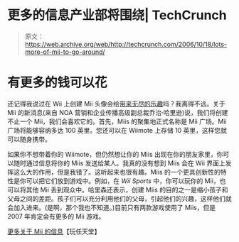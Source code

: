 # 更多的信息产业部将围绕| TechCrunch

> 原文：<https://web.archive.org/web/http://techcrunch.com/2006/10/18/lots-more-of-mii-to-go-around/>

# 有更多的钱可以花

还记得我说过在 Wii 上创建 Mii 头像会给[带来无尽的乐趣](https://web.archive.org/web/20130627210104/http://crunchgear.com/2006/10/02/a-look-at-the-wii-interface/)吗？我离得不远。关于 Mii 的新消息(来自 NOA 营销和企业传播高级副总裁乔治·哈里逊)说，我们将创建不止一个 Mii，我们会喜欢它的。首先，Miis 的聚集地正式名称是 Mii 广场。Mii 广场将能够容纳多达 100 英里。您还可以在 Wiimote 上存储 10 英里，这样您就可以随身携带。

如果你不想带着你的 Wiimote，但仍然想让你的 Miis 出现在你的朋友家里，你可以随时通过信息将你的 Miis 发送给某人。我真的没有想到 Miis 会在 Wii 界面上发挥这么大的作用，但是我错了。这听起来也很有趣。Miis 的一个更具创新性的特性是你可以把它们放到游戏中。例如，在 *Wii Sports* 中，你可以玩你的 Mii，也可以将其他 Mii 丢到观众中。哈里森还表示，创建 Miis 的目的之一是缩小孩子和父母之间的差距。孩子们可以充分利用他们的父母，引起他们的兴趣，这样他们就会加入进来。(是啊，那个我也不知道。)目前只有两款游戏使用了 Miis，但是 2007 年肯定会有更多的 Mii 游戏。

[更多关于 Mii 的信息](https://web.archive.org/web/20130627210104/http://www.play-nintendo.com/news/06101703.html)【玩任天堂】